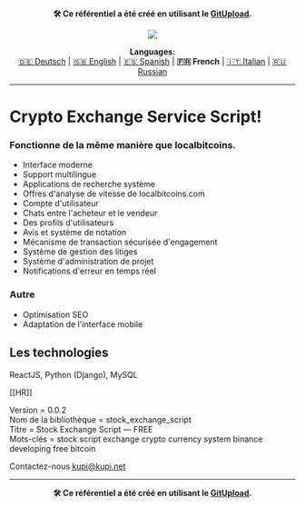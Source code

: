 <p align="center"><b>🛠️ Ce référentiel a été créé en utilisant le <a href="https://gitupload.com">GitUpload</a>.</b></p>
<p align="center"><a href="https://kupi.net"><img src="https://github.com/markolofsen/stock_exchange_script//blob/master/.banners/banner_fr.png?raw=1" /></a></p>
<p align="center"><b>Languages:</b><br /><a href="https://github.com/markolofsen/stock_exchange_script/blob/master/README_de.md">🇩🇪 Deutsch</a> | <a href="https://github.com/markolofsen/stock_exchange_script/blob/master/README.md">🇬🇧 English</a> | <a href="https://github.com/markolofsen/stock_exchange_script/blob/master/README_es.md">🇪🇸 Spanish</a> | <b>🇫🇷 French</b> | <a href="https://github.com/markolofsen/stock_exchange_script/blob/master/README_it.md">🇮🇹 Italian</a> | <a href="https://github.com/markolofsen/stock_exchange_script/blob/master/README_ru.md">🇷🇺 Russian</a></p>

---

# Crypto Exchange Service Script!
### Fonctionne de la même manière que localbitcoins.

* Interface moderne
* Support multilingue
* Applications de recherche système
* Offres d&#39;analyse de vitesse de localbitcoins.com
* Compte d&#39;utilisateur
* Chats entre l&#39;acheteur et le vendeur
* Des profils d&#39;utilisateurs
* Avis et système de notation
* Mécanisme de transaction sécurisée d&#39;engagement
* Système de gestion des litiges
* Système d&#39;administration de projet
* Notifications d&#39;erreur en temps réel


### Autre
* Optimisation SEO
* Adaptation de l&#39;interface mobile

## Les technologies
ReactJS, Python (Django), MySQL

[[HR]]

Version = 0.0.2 <br />
Nom de la bibliothèque = stock_exchange_script <br />
Titre = Stock Exchange Script — FREE <br />
Mots-clés = stock script exchange crypto currency system binance developing free bitcoin <br />


Contactez-nous kupi@kupi.net


---

<p align="center"><b>🛠️ Ce référentiel a été créé en utilisant le <a href="https://gitupload.com">GitUpload</a>.</b></p>
